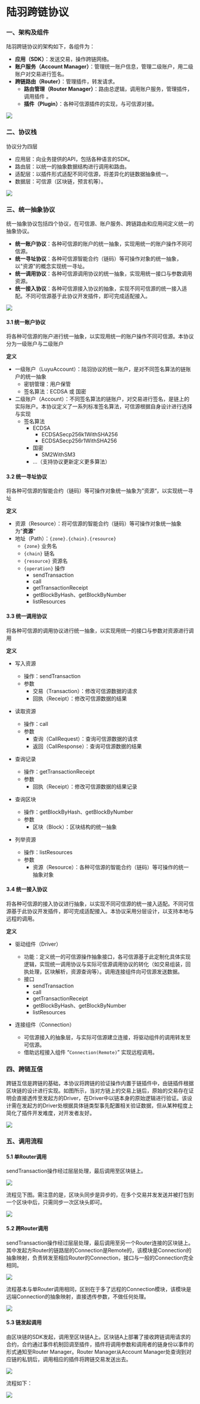 # 陆羽跨链协议

### 一、架构及组件

陆羽跨链协议的架构如下，各组件为：

* **应用（SDK）**：发送交易，操作跨链网络。
* **账户服务（Account Manager）**：管理统一账户信息，管理二级账户，用二级账户对交易进行签名。
* **跨链路由（Router）**：管理插件，转发请求。
  * **路由管理（Router Manager）**：路由总逻辑，调用账户服务，管理插件，调用插件 。
  * **插件（Plugin）**：各种可信源插件的实现，与可信源对接。

![](img/frame.svg)

### 二、协议栈

协议分为四层

* 应用层：向业务提供的API，包括各种语言的SDK。
* 路由层：以统一的抽象数据结构进行调用和路由。
* 适配层：以插件形式适配不同可信源，将差异化的链数据抽象统一。
* 数据层：可信源（区块链，预言机等）。

![](img/stack.svg)



### 三、统一抽象协议

统一抽象协议包括四个协议，在可信源、账户服务、跨链路由和应用间定义统一的抽象协议。

* **统一账户协议**：各种可信源的账户的统一抽象，实现用统一的账户操作不同可信源。
* **统一寻址协议**：各种可信源智能合约（链码）等可操作对象的统一抽象，以"资源"的概念实现统一寻址。
* **统一调用协议**：各种可信源调用协议的统一抽象，实现用统一接口与参数调用资源。
* **统一接入协议**：各种可信源接入协议的抽象，实现不同可信源的统一接入适配。不同可信源基于此协议开发插件，即可完成适配接入。

![](img/abstract.svg)

#### 3.1 统一账户协议

将各种可信源的账户进行统一抽象，以实现用统一的账户操作不同可信源。本协议分为一级账户与二级账户

**定义**

* 一级账户（LuyuAccount）：陆羽协议的统一账户，是对不同签名算法的链账户的统一抽象
  * 密钥管理：用户保管
  * 签名算法：ECDSA 或 国密
* 二级账户（Account）：不同签名算法的链账户，对交易进行签名，是链上的实际账户。本协议定义了一系列标准签名算法，可信源根据自身设计进行选择与实现
  * 签名算法
    * ECDSA
      * ECDSASecp256k1WithSHA256
      * ECDSASecp256r1WithSHA256
    * 国密
      * SM2WithSM3
    * ...（支持协议更新定义更多算法）

#### 3.2 统一寻址协议

将各种可信源的智能合约（链码）等可操作对象统一抽象为”资源“，以实现统一寻址

**定义**

* 资源（Resource）：将可信源的智能合约（链码）等可操作对象统一抽象为”**资源**“
* 地址（Path）：`{zone}.{chain}.{resource}`   
  * `{zone}` 业务名
  * `{chain}` 链名
  * `{resource}` 资源名
  * `{operation}` 操作
    * sendTransaction
    * call
    * getTransactionReceipt
    * getBlockByHash、getBlockByNumber
    * listResources

#### 3.3 统一调用协议

将各种可信源的调用协议进行统一抽象，以实现用统一的接口与参数对资源进行调用

**定义**

* 写入资源
  * 操作：sendTransaction
  * 参数
    * 交易（Transaction）：修改可信源数据的请求
    * 回执（Receipt）：修改可信源数据的结果
* 读取资源
  * 操作：call
  * 参数
    * 查询（CallRequest）：查询可信源数据的请求
    * 返回（CallResponse）：查询可信源数据的结果
* 查询记录
  * 操作：getTransactionReceipt
  * 参数
    * 回执（Receipt）：修改可信源数据的结果记录

* 查询区块
  * 操作：getBlockByHash、getBlockByNumber
  * 参数
    * 区块（Block）：区块结构的统一抽象
* 列举资源
  * 操作：listResources
  * 参数
    * 资源（Resource）：各种可信源的智能合约（链码）等可操作的统一抽象对象

#### 3.4 统一接入协议

将各种可信源的接入协议进行抽象，以实现不同可信源的统一接入适配。不同可信源基于此协议开发插件，即可完成适配接入。本协议采用分层设计，以支持本地与远程的调用。

**定义**

* 驱动组件（Driver）
  * 功能：定义统一的可信源操作抽象接口，各可信源基于此定制化具体实现逻辑，实现统一调用协议与实际可信源调用协议的转化（如交易组装，回执处理，区块解析，资源查询等）。调用连接组件向可信源发送数据。
  * 接口
    * sendTransaction
    * call
    * getTransactionReceipt
    * getBlockByHash、getBlockByNumber
    * listResources

* 连接组件（Connection）
  * 可信源接入的抽象层，与实际可信源建立连接，将驱动组件的调用转发至可信源。
  * 借助远程接入组件 “`Connection(Remote)`” 实现远程调用。

### 四、跨链互信

跨链互信是跨链的基础，本协议将跨链的验证操作内置于链插件中，由链插件根据区块链的设计进行实现。如图所示，当对方链上的交易上链后，原始的交易存在证明会直接透传至发起方的Driver，在Driver中以链本身的原始逻辑进行验证。该设计需在发起方的Driver处根据具体链类型事先配置相关验证数据，但从某种程度上简化了插件开发难度，对开发者友好。

![](img/verify.svg)



### 五、调用流程

#### 5.1 单Router调用

sendTransaction操作经过层层处理，最后调用至区块链上。



![](img/module1.svg)

流程见下图。需注意的是，区块头同步是异步的，在多个交易并发发送并被打包到一个区块中后，只需同步一次区块头即可。

![](img/flow1.svg)

#### 5.2 跨Router调用

sendTransaction操作经过层层处理，最后调用至另一个Router连接的区块链上。其中发起方Router的链路层的Connection是Remote的，该模块是Connection的抽象映射，负责转发至相应Router的Connection，接口与一般的Connection完全相同。



![](img/module2.svg)

流程基本与单Router调用相同，区别在于多了远程的Connection模块，该模块是远端Connection的抽象映射，直接透传参数，不做任何处理。



![](img/flow2.svg)

#### 5.3 链发起调用

由区块链的SDK发起，调用至区块链A上。区块链A上部署了接收跨链调用请求的合约，合约通过事件机制回调至插件，插件将调用参数和调用者的链身份以事件的形式通知至Router Manager。Router Manager从Account Manager处查询到对应链的私钥后，调用相应的插件将跨链交易发送出去。



![](img/module3.svg)

流程如下：

![](img/flow3.svg)
